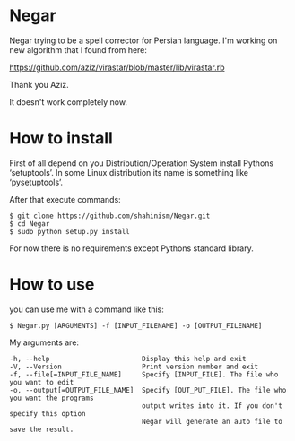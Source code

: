 ﻿Negar
=====

Negar trying to be a spell corrector for Persian language. I'm working on new algorithm that I found from here:

https://github.com/aziz/virastar/blob/master/lib/virastar.rb

Thank you Aziz.

It doesn't work completely now. 

How to install
=====

First of all depend on you Distribution/Operation System install Pythons ‘setuptools’. 
In some Linux distribution its name is something like ‘pysetuptools’. 

After that execute commands:

    $ git clone https://github.com/shahinism/Negar.git
    $ cd Negar
    $ sudo python setup.py install

For now there is no requirements except Pythons standard library.

How to use
=====

you can use me with a command like this:

    $ Negar.py [ARGUMENTS] -f [INPUT_FILENAME] -o [OUTPUT_FILENAME]

My arguments are:

    -h, --help                       Display this help and exit
    -V, --Version                    Print version number and exit
    -f, --file[=INPUT_FILE_NAME]     Specify [INPUT_FILE]. The file who you want to edit
    -o, --output[=OUTPUT_FILE_NAME]  Specify [OUT_PUT_FILE]. The file who you want the programs
                                     output writes into it. If you don't specify this option
                                     Negar will generate an auto file to save the result.

